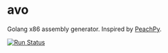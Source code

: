# avo

Golang x86 assembly generator. Inspired by [PeachPy](https://github.com/Maratyszcza/PeachPy).

[![Run Status](https://api.shippable.com/projects/5bf9e8f059e32e0700ec360f/badge?branch=master)](https://app.shippable.com/github/mmcloughlin/avo/dashboard)
